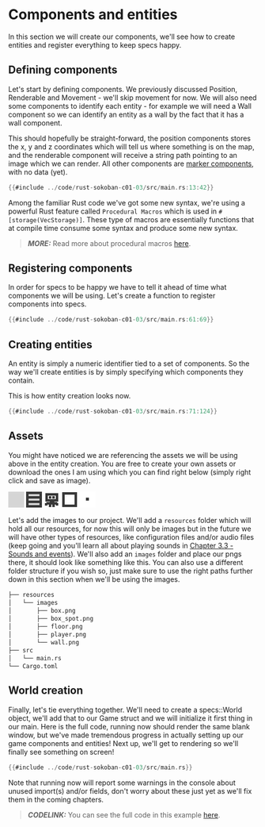 # Components and entities
In this section we will create our components, we'll see how to create entities and register everything to keep specs happy.

## Defining components
Let's start by defining components. We previously discussed Position, Renderable and Movement - we'll skip movement for now. We will also need some components to identify each entity - for example we will need a Wall component so we can identify an entity as a wall by the fact that it has a wall component.

This should hopefully be straight-forward, the position components stores the x, y and z coordinates which will tell us where something is on the map, and the renderable component will receive a string path pointing to an image which we can render. All other components are [marker components](https://specs.amethyst.rs/docs/tutorials/11_advanced_component.html?highlight=marker#marker-components), with no data (yet).


```rust
{{#include ../code/rust-sokoban-c01-03/src/main.rs:13:42}}
```

Among the familiar Rust code we've got some new syntax, we're using a powerful Rust feature called `Procedural Macros` which is used in `#[storage(VecStorage)]`. These type of macros are essentially functions that at compile time consume some syntax and produce some new syntax.

> **_MORE:_**  Read more about procedural macros [here](https://doc.rust-lang.org/book/ch19-06-macros.html).

## Registering components
In order for specs to be happy we have to tell it ahead of time what components we will be using. Let's create a function to register components into specs.

```rust
{{#include ../code/rust-sokoban-c01-03/src/main.rs:61:69}}
```

## Creating entities
An entity is simply a numeric identifier tied to a set of components. So the way we'll create entities is by simply specifying which components they contain.

This is how entity creation looks now.

```rust
{{#include ../code/rust-sokoban-c01-03/src/main.rs:71:124}}
```

## Assets

You might have noticed we are referencing the assets we will be using above in the entity creation. You are free to create your own assets or download the ones I am using which you can find right below (simply right click and save as image).

![Floor tile](./images/floor.png)
![Wall tile](./images/wall.png)
![Player tile](./images/player.png)
![Box tile](./images/box.png)
![Box tile](./images/box_spot.png)

Let's add the images to our project. We'll add a `resources` folder which will hold all our resources, for now this will only be images but in the future we will have other types of resources, like configuration files and/or audio files (keep going and you'll learn all about playing sounds in [Chapter 3.3 - Sounds and events](/c03-03-sounds-events.html)). We'll also add an `images` folder and place our pngs there, it should look like something like this. You can also use a different folder structure if you wish so, just make sure to use the right paths further down in this section when we'll be using the images.

```
├── resources
│   └── images
│       ├── box.png
│       ├── box_spot.png
│       ├── floor.png
│       ├── player.png
│       └── wall.png
├── src
│   └── main.rs
└── Cargo.toml
```

## World creation
Finally, let's tie everything together. We'll need to create a specs::World object, we'll add that to our Game struct and we will initialize it first thing in our main. Here is the full code, running now should render the same blank window, but we've made tremendous progress in actually setting up our game components and entities! Next up, we'll get to rendering so we'll finally see something on screen!

```rust
{{#include ../code/rust-sokoban-c01-03/src/main.rs}}
```

Note that running now will report some warnings in the console about unused import(s) and/or fields, don't worry about these just yet as we'll fix them in the coming chapters.

> **_CODELINK:_**  You can see the full code in this example [here](https://github.com/iolivia/rust-sokoban/tree/master/code/rust-sokoban-c01-03).
